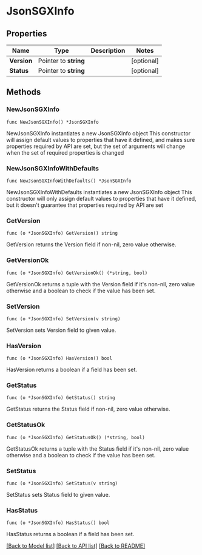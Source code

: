 # JsonSGXInfo

## Properties

Name | Type | Description | Notes
------------ | ------------- | ------------- | -------------
**Version** | Pointer to **string** |  | [optional] 
**Status** | Pointer to **string** |  | [optional] 

## Methods

### NewJsonSGXInfo

`func NewJsonSGXInfo() *JsonSGXInfo`

NewJsonSGXInfo instantiates a new JsonSGXInfo object
This constructor will assign default values to properties that have it defined,
and makes sure properties required by API are set, but the set of arguments
will change when the set of required properties is changed

### NewJsonSGXInfoWithDefaults

`func NewJsonSGXInfoWithDefaults() *JsonSGXInfo`

NewJsonSGXInfoWithDefaults instantiates a new JsonSGXInfo object
This constructor will only assign default values to properties that have it defined,
but it doesn't guarantee that properties required by API are set

### GetVersion

`func (o *JsonSGXInfo) GetVersion() string`

GetVersion returns the Version field if non-nil, zero value otherwise.

### GetVersionOk

`func (o *JsonSGXInfo) GetVersionOk() (*string, bool)`

GetVersionOk returns a tuple with the Version field if it's non-nil, zero value otherwise
and a boolean to check if the value has been set.

### SetVersion

`func (o *JsonSGXInfo) SetVersion(v string)`

SetVersion sets Version field to given value.

### HasVersion

`func (o *JsonSGXInfo) HasVersion() bool`

HasVersion returns a boolean if a field has been set.

### GetStatus

`func (o *JsonSGXInfo) GetStatus() string`

GetStatus returns the Status field if non-nil, zero value otherwise.

### GetStatusOk

`func (o *JsonSGXInfo) GetStatusOk() (*string, bool)`

GetStatusOk returns a tuple with the Status field if it's non-nil, zero value otherwise
and a boolean to check if the value has been set.

### SetStatus

`func (o *JsonSGXInfo) SetStatus(v string)`

SetStatus sets Status field to given value.

### HasStatus

`func (o *JsonSGXInfo) HasStatus() bool`

HasStatus returns a boolean if a field has been set.


[[Back to Model list]](../README.md#documentation-for-models) [[Back to API list]](../README.md#documentation-for-api-endpoints) [[Back to README]](../README.md)


